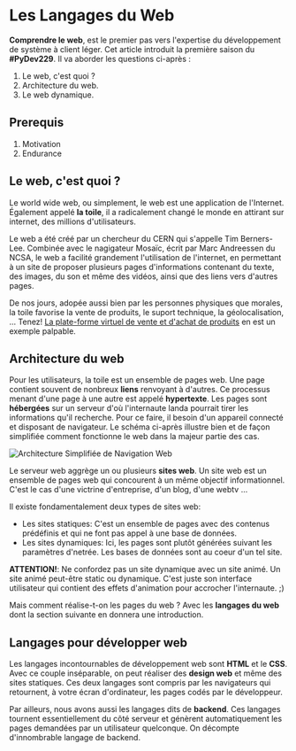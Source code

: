 # Les Langages du Web
**Comprendre le web**, est le premier pas vers l'expertise du développement de système à client léger. Cet article introduit la première saison du **#PyDev229**. Il va aborder les questions ci-après :

1. Le web, c'est quoi ?
2. Architecture du web.
3. Le web dynamique.

## Prerequis
1. Motivation
2. Endurance

## Le web, c'est quoi ?

Le world wide web, ou simplement, le web est une application de l'Internet. Également appelé **la toile**, il a radicalement changé le monde en attirant sur internet, des millions d'utilisateurs.

Le web a été créé par un chercheur du CERN qui s'appelle Tim Berners-Lee. Combinée avec le nagigateur Mosaïc, écrit par Marc Andreessen du NCSA, le web a facilité grandement l'utilisation de l'internet, en permettant à un site de proposer plusieurs pages d'informations contenant du texte, des images, du son et même des vidéos, ainsi que des liens vers d'autres pages.

De nos jours, adopée aussi bien par les personnes physiques que morales, la toile favorise la vente de produits, le suport technique, la géolocalisation, ... Tenez! [La plate-forme virtuel de vente et d'achat de produits](https://oqenyite.com/ "Oqenyite, l'e-commerce tout simplement") en est un exemple palpable.

## Architecture du web
Pour les utilisateurs, la toile est un ensemble de pages web. Une page contient souvent de nonbreux **liens** renvoyant à d'autres. Ce processus menant d'une page à une autre est appelé **hypertexte**. Les pages sont **hébergées** sur un serveur d'où l'internaute landa pourrait tirer les informations qu'il recherche. Pour ce faire, il besoin d'un appareil connecté et disposant de navigateur. Le schéma ci-après illustre bien et de façon simplifiée comment fonctionne le web dans la majeur partie des cas.

![Architecture Simplifiée de Navigation Web](https://github.com/drxos/psychic-memory/blob/master/LangageWeb/LagagesWebIMG/simple-web.svg)

Le serveur web aggrège un ou plusieurs **sites web**. Un site web est un ensemble de pages web qui concourent à un même objectif informationnel. C'est le cas d'une victrine d'entreprise, d'un blog, d'une webtv ...

Il existe fondamentalement deux types de sites web:
- Les sites statiques: C'est un ensemble de pages avec des contenus prédéfinis et qui ne font pas appel à une base de données.
- Les sites dynamiques: Ici, les pages sont plutôt générées suivant les paramètres d'netrée. Les bases de données sont au coeur d'un tel site.

**ATTENTION!**: Ne confordez pas un site dynamique avec un site animé. Un site animé peut-être static ou dynamique. C'est juste son interface utilisateur qui contient des effets d'animation pour accrocher l'internaute. ;)

Mais comment réalise-t-on les pages du web ? Avec les **langages du web** dont la section suivante  en donnera une introduction.


## Langages pour développer web
Les langages incontournables de développement web sont **HTML** et le **CSS**. Avec ce couple inséparable, on peut réaliser des **design web** et même des sites statiques. Ces deux langages sont compris par les navigateurs qui retournent, à votre écran d'ordinateur, les pages codés par le développeur.

Par ailleurs, nous avons aussi les langages dits de **backend**. Ces langages tournent essentiellement du côté serveur et génèrent automatiquement les pages demandées par un utilisateur quelconque. On décompte d'innombrable langage de backend.